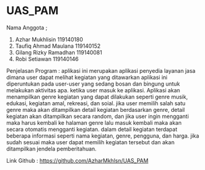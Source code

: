 # UAS_PAM
Nama Anggota ;

1. Azhar Mukhlisin       119140180
2. Taufiq Ahmad Maulana  119140152
3. Gilang Rizky Ramadhan 119140081
4. Robi Setiawan         119140146

Penjelasan Program :
aplikasi ini merupakan aplikasi penyedia layanan jasa dimana user dapat melihat kegiatan yang ditawarkan
aplikasi ini diperuntukan pada user-user yang sedang bosan dan bingung untuk melakukan aktivitas apa. 
ketika user masuk ke aplikasi. Aplikasi akan menampilkan genre kegiatan yang dapat dilakukan seperti genre musik, 
edukasi, kegiatan amal, rekreasi, dan soial. jika user memilih salah satu genre maka akan ditampilkan detail kegiatan berdasarkan genre, 
detail kegiatan akan ditampilkan secara random, dan jika user ingin mengganti maka harus kembali ke halaman genre lalu masuk kembali 
maka akan secara otomatis mengganti kegiatan. dalam detail kegiatan terdapat beberapa informasi seperti nama kegiatan, genre, pengguna, dan harga.
jika sudah sesuai maka user dapat memilih kegiatan tersebut dan akan ditampilkan jendela pemberitahuan.

Link Github : https://github.com/AzharMkhlsn/UAS_PAM
